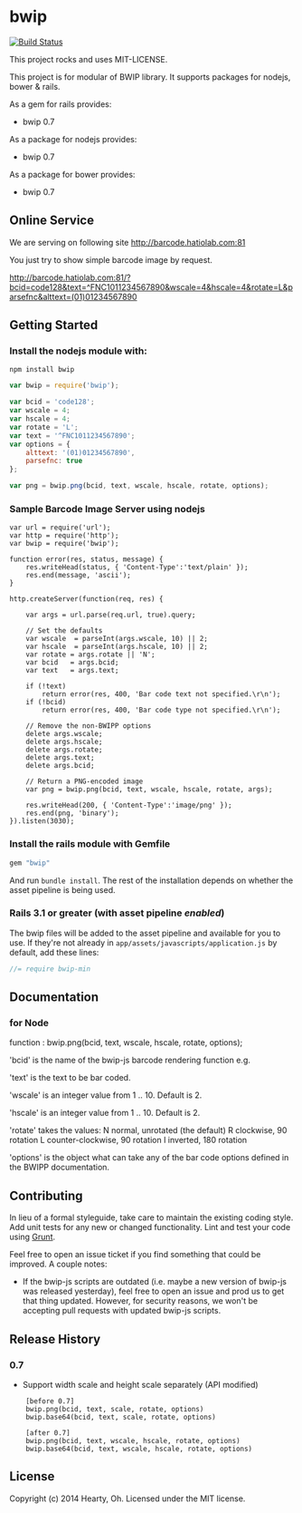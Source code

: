 # bwip
[![Build Status](https://secure.travis-ci.org/heartyoh/bwip.png?branch=master)](http://travis-ci.org/heartyoh/bwip)

This project rocks and uses MIT-LICENSE.

This project is for modular of BWIP library.
It supports packages for nodejs, bower & rails.

As a gem for rails provides:

  * bwip 0.7

As a package for nodejs provides:

  * bwip 0.7

As a package for bower provides:

  * bwip 0.7

## Online Service
We are serving on following site
http://barcode.hatiolab.com:81

You just try to show simple barcode image by request.

http://barcode.hatiolab.com:81/?bcid=code128&text=^FNC1011234567890&wscale=4&hscale=4&rotate=L&parsefnc&alttext=(01)01234567890

## Getting Started
### Install the nodejs module with:
`npm install bwip`

```javascript
var bwip = require('bwip');

var bcid = 'code128';
var wscale = 4;
var hscale = 4;
var rotate = 'L';
var text = '^FNC1011234567890';
var options = {
	alttext: '(01)01234567890',
	parsefnc: true
};

var png = bwip.png(bcid, text, wscale, hscale, rotate, options);
```

### Sample Barcode Image Server using nodejs
```
var url = require('url');
var http = require('http');
var bwip = require('bwip');

function error(res, status, message) {
	res.writeHead(status, { 'Content-Type':'text/plain' });
	res.end(message, 'ascii');
}

http.createServer(function(req, res) {

	var args = url.parse(req.url, true).query;

	// Set the defaults
    var wscale  = parseInt(args.wscale, 10) || 2;
    var hscale  = parseInt(args.hscale, 10) || 2;
	var rotate = args.rotate || 'N';
	var bcid   = args.bcid;
	var text   = args.text;

	if (!text)
		return error(res, 400, 'Bar code text not specified.\r\n');
	if (!bcid)
		return error(res, 400, 'Bar code type not specified.\r\n');

	// Remove the non-BWIPP options
    delete args.wscale;
    delete args.hscale;
	delete args.rotate;
	delete args.text;
	delete args.bcid;

	// Return a PNG-encoded image
	var png = bwip.png(bcid, text, wscale, hscale, rotate, args);

	res.writeHead(200, { 'Content-Type':'image/png' });
	res.end(png, 'binary');
}).listen(3030);
```

### Install the rails module with Gemfile

```ruby
gem "bwip"
```

And run `bundle install`. The rest of the installation depends on
whether the asset pipeline is being used.

### Rails 3.1 or greater (with asset pipeline *enabled*)

The bwip files will be added to the asset pipeline and available for you to use. If they're not already in `app/assets/javascripts/application.js` by default, add these lines:

```js
//= require bwip-min
```

## Documentation
### for Node
 function : bwip.png(bcid, text, wscale, hscale, rotate, options);

 'bcid' is the name of the bwip-js barcode rendering function e.g.

 'text' is the text to be bar coded.

 'wscale' is an integer value from 1 .. 10.  Default is 2.

 'hscale' is an integer value from 1 .. 10.  Default is 2.

 'rotate' takes the values: 
		N	normal, unrotated (the default)
		R	clockwise, 90 rotation
		L	counter-clockwise, 90 rotation
		I	inverted, 180 rotation

 'options' is the object what can take any of the bar code options defined in the BWIPP documentation.

## Contributing
In lieu of a formal styleguide, take care to maintain the existing coding style. Add unit tests for any new or changed functionality. Lint and test your code using [Grunt](http://gruntjs.com/).

Feel free to open an issue ticket if you find something that could be improved. A couple notes:

* If the bwip-js scripts are outdated (i.e. maybe a new version of bwip-js was released yesterday), feel free to open an issue and prod us to get that thing updated. However, for security reasons, we won't be accepting pull requests with updated bwip-js scripts.

## Release History

### 0.7
- Support width scale and height scale separately (API modified)
```
	[before 0.7] 
    bwip.png(bcid, text, scale, rotate, options)
    bwip.base64(bcid, text, scale, rotate, options)
    
    [after 0.7] 
    bwip.png(bcid, text, wscale, hscale, rotate, options)
    bwip.base64(bcid, text, wscale, hscale, rotate, options)
```

## License
Copyright (c) 2014 Hearty, Oh. Licensed under the MIT license.
